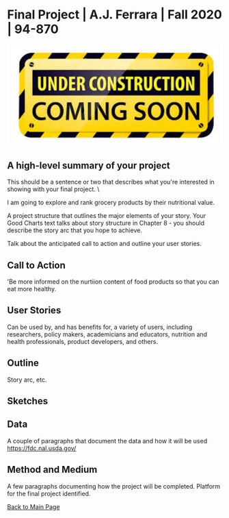 
# Final Project | A.J. Ferrara | Fall 2020 | 94-870


![Test Image 1](download2.jpg) 


## A high-level summary of your project
This should be a sentence or two that describes what you're interested in showing with your final project. \

I am going to explore and rank grocery products by their nutritional value.  

A project structure that outlines the major elements of your story.  Your Good Charts text talks about story structure in Chapter 8 - you should describe the story arc that you hope to achieve.  

Talk about the anticipated call to action and outline your user stories.  

## Call to Action
'Be more informed on the nurtiion content of food products so that you can eat more healthy.

## User Stories
Can be used by, and has benefits for, a variety of users, including researchers, policy makers, academicians and educators, nutrition and health professionals, product developers, and others.

## Outline 
Story arc, etc.

 

 
 




## Sketches


## Data
A couple of paragraphs that document the data and how it will be used \
https://fdc.nal.usda.gov/


## Method and Medium
A few paragraphs documenting how the project will be completed. Platform for the final project identified.

[Back to Main Page](https://ajferrara.github.io/Telling.Stories.with.Data/)
